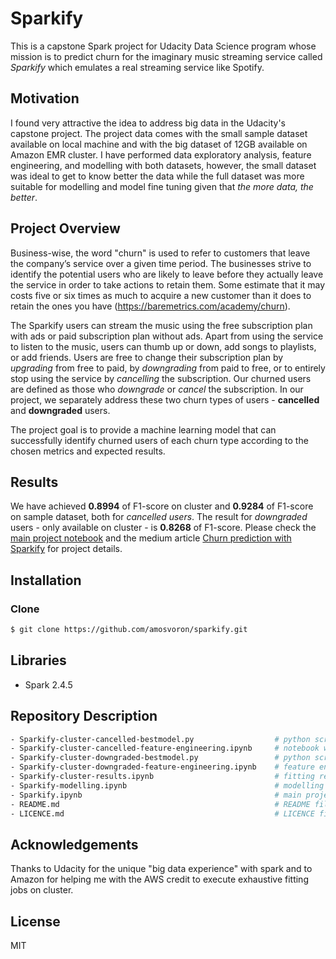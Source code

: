 # Sparkify
This is a capstone Spark project for Udacity Data Science program whose mission is to predict churn for the imaginary music streaming service called *Sparkify* which emulates a real streaming service like Spotify.

## Motivation
I found very attractive the idea to address big data in the Udacity's capstone project. The project data comes with the small sample dataset available on local machine and with the big dataset of 12GB available on Amazon EMR cluster. I have performed data exploratory analysis, feature engineering, and modelling with both datasets, however, the small dataset was ideal to get to know better the data while the full dataset was more suitable for modelling and model fine tuning given that *the more data, the better*.  

## Project Overview
Business-wise, the word "churn" is used to refer to customers that leave the company’s service over a given time period. The businesses strive to identify the potential users who are likely to leave before they actually leave the service in order to take actions to retain them. Some estimate that it may costs five or six times as much to acquire a new customer than it does to retain the ones you have (https://baremetrics.com/academy/churn).

The Sparkify users can stream the music using the free subscription plan with ads or paid subscription plan without ads. Apart from using the service to listen to the music, users can thumb up or down, add songs to playlists, or add friends. Users are free to change their subscription plan by *upgrading* from free to paid, by *downgrading* from paid to free, or to entirely stop using the service by *cancelling* the subscription. Our churned users are defined as those who *downgrade* or *cancel* the subscription. In our project, we separately address these two churn types of users - **cancelled** and **downgraded** users.

The project goal is to provide a machine learning model that can successfully identify churned users of each churn type according to the chosen metrics and expected results. 

## Results
We have achieved **0.8994** of F1-score on cluster and **0.9284** of F1-score on sample dataset, both for *cancelled users*. The result for *downgraded* users - only available on cluster - is **0.8268** of F1-score. Please check the [main project notebook](https://github.com/amosvoron/sparkify/blob/master/Sparkify.ipynb) and the medium article [Churn prediction with Sparkify](https://medium.com/@amos.voron/churn-prediction-with-sparkify-6f9127da7235) for project details.

## Installation
### Clone
```sh
$ git clone https://github.com/amosvoron/sparkify.git
```

## Libraries
- Spark 2.4.5

## Repository Description

```sh
- Sparkify-cluster-cancelled-bestmodel.py                  # python script for cancelled users best model fitting on cluster
- Sparkify-cluster-cancelled-feature-engineering.ipynb     # notebook with feature engineering code for cancelled users
- Sparkify-cluster-downgraded-bestmodel.py                 # python script for downgraded users best model fitting on cluster
- Sparkify-cluster-downgraded-feature-engineering.ipynb    # feature engineering code for downgraded users
- Sparkify-cluster-results.ipynb                           # fitting results on cluster
- Sparkify-modelling.ipynb                                 # modelling code for cancelled users (sample dataset)
- Sparkify.ipynb                                           # main project notebook
- README.md                                                # README file
- LICENCE.md                                               # LICENCE file
```

## Acknowledgements
Thanks to Udacity for the unique "big data experience" with spark and to Amazon for helping me with the AWS credit to execute exhaustive fitting jobs on cluster. 

## License

MIT